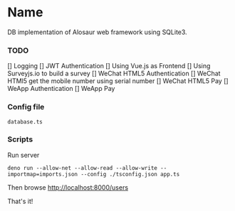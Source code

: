 # Name

DB implementation of Alosaur web framework using SQLite3.

### TODO

[] Logging
[] JWT Authentication
[] Using Vue.js as Frontend
[] Using Surveyjs.io to build a survey
[] WeChat HTML5 Authentication
[] WeChat HTMl5 get the mobile number using serial number
[] WeChat HTML5 Pay
[] WeApp Authentication
[] WeApp Pay
### Config file

`database.ts`
### Scripts

Run server

```
deno run --allow-net --allow-read --allow-write --importmap=imports.json --config ./tsconfig.json app.ts
```

Then browse [http://localhost:8000/users]()

That's it!
